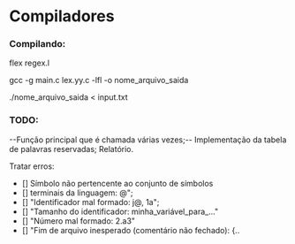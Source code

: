 # Compiladores


### Compilando:

flex regex.l

gcc -g main.c lex.yy.c -lfl -o nome_arquivo_saida

./nome_arquivo_saida < input.txt


### TODO:

--Função principal que é chamada várias vezes;--
Implementação da tabela de palavras reservadas;
Relatório.

Tratar erros:
- [] Símbolo não pertencente ao conjunto de símbolos
- [] terminais da linguagem: @";
- [] "Identificador mal formado: j@, 1a";
- [] "Tamanho do identificador: minha_variável_para_..."
- [] "Número mal formado: 2.a3"
- [] "Fim de arquivo inesperado (comentário não fechado): {..
